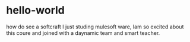# hello-world
how do see a softcraft
I just studing mulesoft ware, Iam so excited about this coure and joined with a daynamic team and smart teacher.
